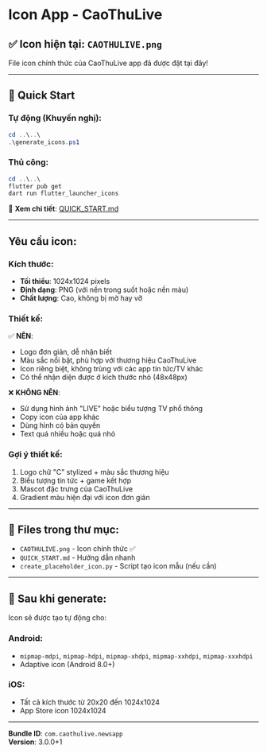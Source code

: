 # Icon App - CaoThuLive

## ✅ Icon hiện tại: `CAOTHULIVE.png`

File icon chính thức của CaoThuLive app đã được đặt tại đây!

---

## 🚀 Quick Start

### Tự động (Khuyến nghị):
```powershell
cd ..\..\
.\generate_icons.ps1
```

### Thủ công:
```powershell
cd ..\..\
flutter pub get
dart run flutter_launcher_icons
```

📖 **Xem chi tiết**: [QUICK_START.md](QUICK_START.md)

---

## Yêu cầu icon:

### Kích thước:
- **Tối thiểu**: 1024x1024 pixels
- **Định dạng**: PNG (với nền trong suốt hoặc nền màu)
- **Chất lượng**: Cao, không bị mờ hay vỡ

### Thiết kế:
✅ **NÊN**:
- Logo đơn giản, dễ nhận biết
- Màu sắc nổi bật, phù hợp với thương hiệu CaoThuLive
- Icon riêng biệt, không trùng với các app tin tức/TV khác
- Có thể nhận diện được ở kích thước nhỏ (48x48px)

❌ **KHÔNG NÊN**:
- Sử dụng hình ảnh "LIVE" hoặc biểu tượng TV phổ thông
- Copy icon của app khác
- Dùng hình có bản quyền
- Text quá nhiều hoặc quá nhỏ

### Gợi ý thiết kế:
1. Logo chữ "C" stylized + màu sắc thương hiệu
2. Biểu tượng tin tức + game kết hợp
3. Mascot đặc trưng của CaoThuLive
4. Gradient màu hiện đại với icon đơn giản

---

## 📂 Files trong thư mục:

- `CAOTHULIVE.png` - Icon chính thức ✅
- `QUICK_START.md` - Hướng dẫn nhanh
- `create_placeholder_icon.py` - Script tạo icon mẫu (nếu cần)

---

## 🎯 Sau khi generate:

Icon sẽ được tạo tự động cho:

### Android:
- `mipmap-mdpi`, `mipmap-hdpi`, `mipmap-xhdpi`, `mipmap-xxhdpi`, `mipmap-xxxhdpi`
- Adaptive icon (Android 8.0+)

### iOS:
- Tất cả kích thước từ 20x20 đến 1024x1024
- App Store icon 1024x1024

---

**Bundle ID**: `com.caothulive.newsapp`  
**Version**: 3.0.0+1
